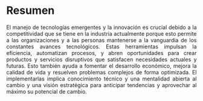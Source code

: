 # Resumen
<p align="justify">El manejo de tecnologías emergentes y la innovación es crucial debido a la competitividad que se tiene en la industria actualmente porque esto permite a las organizaciones y a las personas mantenerse a la vanguardia de los constantes avances tecnológicos. Estas herramientas impulsan la eficiencia, automatizan procesos, y abren oportunidades para crear productos y servicios disruptivos que satisfacen necesidades actuales y futuras. Esto también ayuda a fomentar el desarrollo económico, mejora la calidad de vida y resuelven problemas complejos de forma optimizada. El implementarlas implica conocimiento técnico y una mentalidad abierta al cambio y una visión estratégica para anticipar tendencias y aprovechar al máximo su potencial de cambio.</p>
